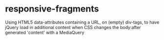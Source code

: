 responsive-fragments
====================

Using HTML5 data-attributes containing a URL, on (empty) div-tags, to have jQuery load in additional content when CSS changes the body:after generated 'content' with a MediaQuery